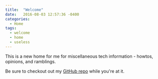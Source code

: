 ```yaml
---
title:  "Welcome"
date:   2016-08-03 12:57:36 -0400
categories:
  - Home
tags:
  - welcome
  - home
  - useless
---
```

This is a new home for me for miscellaneous tech information - howtos, opinions, and ramblings.

Be sure to checkout out my [GitHub repo][morinap-gh] while you're at it.

[morinap-gh]:   https://github.com/morinap
